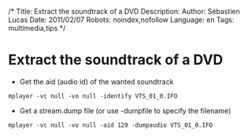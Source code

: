 /*
Title: Extract the soundtrack of a DVD
Description: 
Author: Sébastien Lucas
Date: 2011/02/07
Robots: noindex,nofollow
Language: en
Tags: multimedia,tips
*/
# Extract the soundtrack of a DVD

*	Get the aid (audio id) of the wanted soundtrack

```
mplayer -vc null -vo null -identify VTS_01_0.IFO
```

*	Get a stream.dump file (or use -dumpfile to specify the filename)

```
mplayer -vc null -vo null -aid 129 -dumpaudio VTS_01_0.IFO
```





